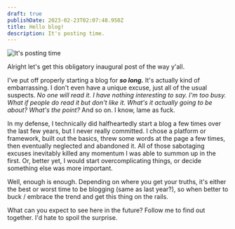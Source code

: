 ```yaml
---
draft: true
publishDate: 2023-02-23T02:07:48.950Z
title: Hello blog!
description: It's posting time.
---
```

![It's posting time](/images/uploads/7compf.jpg)

Alright let's get this obligatory inaugural post of the way y'all.

I've put off properly starting a blog for **_so long._** It's actually kind of embarrassing. I don't even have a unique excuse, just all of the usual suspects. *No one will read it. I have nothing interesting to say. I'm too busy. What if people do read it but don't like it. What's it actually going to be about? What's the point?* And so on. I know, lame as fuck.

In my defense, I technically did halfheartedly start a blog a few times over the last few years, but I never really committed. I chose a platform or framework, built out the basics, threw some words at the page a few times, then eventually neglected and abandoned it. All of those sabotaging excuses inevitably killed any momentum I was able to summon up in the first. Or, better yet, I would start overcomplicating things, or decide something else was more important.

Well, enough is enough. Depending on where you get your truths, it's either the best or worst time to be blogging (same as last year?), so when better to buck / embrace the trend and get this thing on the rails.

What can you expect to see here in the future? Follow me to find out together. I'd hate to spoil the surprise.